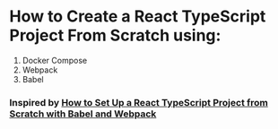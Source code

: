 # How to Create a React TypeScript Project From Scratch using:

  1. Docker Compose
  2. Webpack
  3. Babel

### Inspired by [How to Set Up a React TypeScript Project from Scratch with Babel and Webpack](https://medium.com/@dahvinchee/how-to-set-up-a-react-typescript-project-from-scratch-with-babel-and-webpack-6b069881229d)


